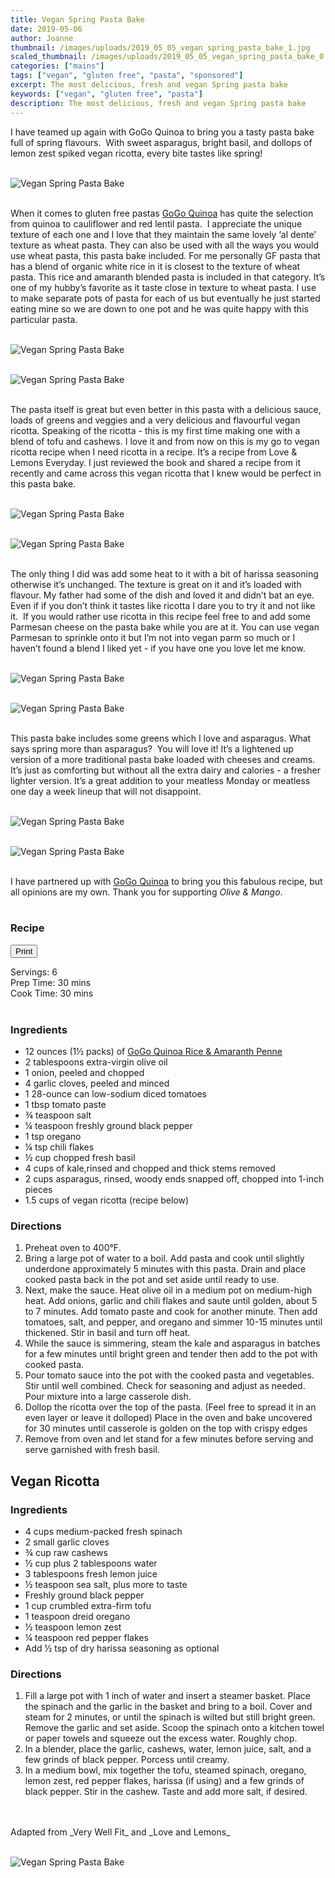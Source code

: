 ```yaml
---
title: Vegan Spring Pasta Bake
date: 2019-05-06
author: Joanne
thumbnail: /images/uploads/2019_05_05_vegan_spring_pasta_bake_1.jpg
scaled_thumbnail: /images/uploads/2019_05_05_vegan_spring_pasta_bake_0.jpg
categories: ["mains"]
tags: ["vegan", "gluten free", "pasta", "sponsored"]
excerpt: The most delicious, fresh and vegan Spring pasta bake
keywords: ["vegan", "gluten free", "pasta"]
description: The most delicious, fresh and vegan Spring pasta bake
---
```


I have teamed up again with GoGo Quinoa to bring you a tasty pasta bake full of spring flavours.  With sweet asparagus, bright basil, and dollops of lemon zest spiked vegan ricotta, every bite tastes like spring!
</br>
</br>

![Vegan Spring Pasta Bake](/images/uploads/2019_05_05_vegan_spring_pasta_bake_2.jpg)
</br>
</br>

When it comes to gluten free pastas <span class="highlight"><a rel="nofollow" href="https://www.gogoquinoa.com">GoGo Quinoa</a></span> has quite the selection from quinoa to cauliflower and red lentil pasta.  I appreciate the unique texture of each one and I love that they maintain the same lovely ‘al dente’ texture as wheat pasta. They can also be used with all the ways you would use wheat pasta, this pasta bake included. For me personally GF pasta that has a blend of organic white rice in it is closest to the texture of wheat pasta. This rice and amaranth blended pasta is included in that category. It’s one of my hubby’s favorite as it taste close in texture to wheat pasta. I use to make separate pots of pasta for each of us but eventually he just started eating mine so we are down to one pot and he was quite happy with this particular pasta.
</br>
</br>

![Vegan Spring Pasta Bake](/images/uploads/2019_05_05_vegan_spring_pasta_bake_3.jpg)
</br>
</br>

![Vegan Spring Pasta Bake](/images/uploads/2019_05_05_vegan_spring_pasta_bake_4.jpg)
</br>
</br>

The pasta itself is great but even better in this pasta with a delicious sauce, loads of greens and veggies and a very delicious and flavourful vegan ricotta. Speaking of the ricotta - this is my first time making one with a blend of tofu and cashews. I love it and from now on this is my go to vegan ricotta recipe when I need ricotta in a recipe. It’s a recipe from Love & Lemons Everyday. I just reviewed the book and shared a recipe from it recently and came across this vegan ricotta that I knew would be perfect in this pasta bake.
</br>
</br>

![Vegan Spring Pasta Bake](/images/uploads/2019_05_05_vegan_spring_pasta_bake_5.jpg)
</br>
</br>

![Vegan Spring Pasta Bake](/images/uploads/2019_05_05_vegan_spring_pasta_bake_6.jpg)
</br>
</br>

The only thing I did was add some heat to it with a bit of harissa seasoning otherwise it’s unchanged. The texture is great on it and it’s loaded with flavour. My father had some of the dish and loved it and didn’t bat an eye. Even if if you don’t think it tastes like ricotta I dare you to try it and not like it.  If you would rather use ricotta in this recipe feel free to and add some Parmesan cheese on the pasta bake while you are at it. You can use vegan Parmesan to sprinkle onto it but I’m not into vegan parm so much or I haven’t found a blend I liked yet - if you have one you love let me know.
</br>
</br>

![Vegan Spring Pasta Bake](/images/uploads/2019_05_05_vegan_spring_pasta_bake_7.jpg)
</br>
</br>

![Vegan Spring Pasta Bake](/images/uploads/2019_05_05_vegan_spring_pasta_bake_8.jpg)
</br>
</br>

This pasta bake includes some greens which I love and asparagus. What says spring more than asparagus?  You will love it! It’s a lightened up version of a more traditional pasta bake loaded with cheeses and creams. It’s just as comforting but without all the extra dairy and calories - a fresher lighter version. It’s a great addition to your meatless Monday or meatless one day a week lineup that will not disappoint.
</br>
</br>

![Vegan Spring Pasta Bake](/images/uploads/2019_05_05_vegan_spring_pasta_bake_9.jpg)
</br>
</br>

![Vegan Spring Pasta Bake](/images/uploads/2019_05_05_vegan_spring_pasta_bake_10.jpg)
</br>
</br>

I have partnered up with <span class="highlight"><a rel="nofollow" href="https://www.gogoquinoa.com">GoGo Quinoa</a></span> to bring you this fabulous recipe, but all opinions are my own. Thank you for supporting _Olive & Mango_.
</br>
</br>
</span>

### Recipe
<div print_button><form>
<input type="button" value="Print" class="btn__print" onClick="window.print()">
</form></div>

<div>Servings: <span itemprop="recipeYield">6</div>
<div>Prep Time: <meta itemprop="prepTime" content="PT30M">30 mins</div>
<div>Cook Time: <meta itemprop="cookTime" content="PT30M">30 mins</div> 
</br>

### Ingredients

* <span itemprop="ingredients"> 12 ounces (1&frac12; packs) of <span class="highlight"><a rel="nofollow" href="https://www.gogoquinoa.com/products/amaranth-penne/">GoGo Quinoa Rice & Amaranth Penne</a></span> </span> 
* <span itemprop="ingredients"> 2 tablespoons extra-virgin olive oil</span>
* <span itemprop="ingredients"> 1 onion, peeled and chopped</span>
* <span itemprop="ingredients"> 4 garlic cloves, peeled and minced</span>
* <span itemprop="ingredients"> 1 28-ounce can low-sodium diced tomatoes</span>
* <span itemprop="ingredients"> 1 tbsp tomato paste </span>
* <span itemprop="ingredients"> ¾ teaspoon salt</span>
* <span itemprop="ingredients"> ¼ teaspoon freshly ground black pepper</span>
* <span itemprop="ingredients"> 1 tsp oregano </span>
* <span itemprop="ingredients"> ¼ tsp chili flakes </span>
* <span itemprop="ingredients"> ½ cup chopped fresh basil</span>
* <span itemprop="ingredients"> 4 cups of kale,rinsed and chopped and thick stems removed</span>
* <span itemprop="ingredients"> 2 cups asparagus, rinsed, woody ends snapped off, chopped into 1-inch pieces</span>
* <span itemprop="ingredients"> 1.5 cups of vegan ricotta (recipe below) </span>

### Directions

1. Preheat oven to 400°F.
2. Bring a large pot of water to a boil. Add pasta and cook until slightly underdone approximately 5 minutes with this pasta. Drain and place cooked pasta back in the pot and set aside until ready to use.
3. Next, make the sauce. Heat olive oil in a medium pot on medium-high heat. Add onions, garlic and chili flakes and saute until golden, about 5 to 7 minutes. Add tomato paste and cook for another minute. Then add tomatoes, salt, and pepper, and oregano and simmer 10-15 minutes until thickened. Stir in basil and turn off heat.
4. While the sauce is simmering, steam the kale and asparagus in batches for a few minutes until bright green and tender then add to the pot with cooked pasta. 
5. Pour tomato sauce into the pot with the cooked pasta and vegetables. Stir until well combined. Check for seasoning and adjust as needed. Pour mixture into a large casserole dish.
6. Dollop the ricotta over the top of the pasta. (Feel free to spread it in an even layer or leave it dolloped) Place in the oven and bake uncovered for 30 minutes until casserole is golden on the top with crispy edges 
7. Remove from oven and let stand for a few minutes before serving and serve garnished with fresh basil.

## Vegan Ricotta

### Ingredients

* 4 cups medium-packed fresh spinach
* 2 small garlic cloves
* &frac34; cup raw cashews
* &frac12; cup plus 2 tablespoons water
* 3 tablespoons fresh lemon juice
* &frac12; teaspoon sea salt, plus more to taste
* Freshly ground black pepper
* 1 cup crumbled extra-firm tofu
* 1 teaspoon dreid oregano
* &frac12; teaspoon lemon zest
* &frac14; teaspoon red pepper flakes
* Add &frac12; tsp of dry harissa seasoning as optional 

### Directions

1. Fill a large pot with 1 inch of water and insert a steamer basket. Place the spinach and the garlic in the basket and bring to a boil. Cover and steam for 2 minutes, or until the spinach is wilted but still bright green. Remove the garlic and set aside. Scoop the spinach onto a kitchen towel or paper towels and squeeze out the excess water. Roughly chop.
2. In a blender, place the garlic, cashews, water, lemon juice, salt, and a few grinds of black pepper. Porcess until creamy.
3. In a medium bowl, mix together the tofu, steamed spinach, oregano, lemon zest, red pepper flakes, harissa (if using) and a few grinds of black pepper.  Stir in the cashew. Taste and add more salt, if desired.
</br>
</br>
Adapted from _Very Well Fit_ and _Love and Lemons_ 
</br>
</br>

![Vegan Spring Pasta Bake](/images/uploads/2019_05_05_vegan_spring_pasta_bake_11.jpg)
